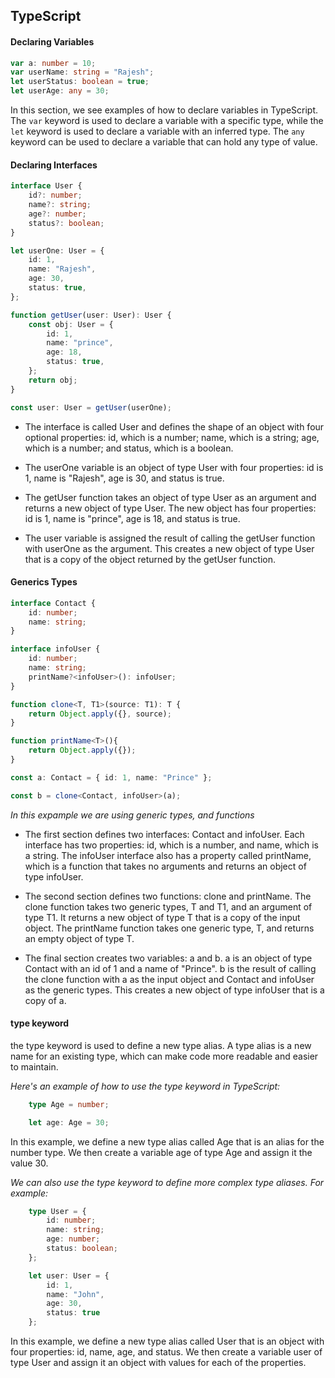 ## TypeScript

#### Declaring Variables

```typescript
var a: number = 10;
var userName: string = "Rajesh";
let userStatus: boolean = true;
let userAge: any = 30;
```

In this section, we see examples of how to declare variables in TypeScript. The `var` keyword is used to declare a variable with a specific type, while the `let` keyword is used to declare a variable with an inferred type. The `any` keyword can be used to declare a variable that can hold any type of value.

#### Declaring Interfaces

```typescript
interface User {
    id?: number;
    name?: string;
    age?: number;
    status?: boolean;
}

let userOne: User = {
    id: 1,
    name: "Rajesh",
    age: 30,
    status: true,
};

function getUser(user: User): User {
    const obj: User = {
        id: 1,
        name: "prince",
        age: 18,
        status: true,
    };
    return obj;
}

const user: User = getUser(userOne);
```
 - The interface is called User and defines the shape of an object with four optional properties: id, which is a number; name, which is a string; age, which is a number; and status, which is a boolean.

 - The userOne variable is an object of type User with four properties: id is 1, name is "Rajesh", age is 30, and status is true.

- The getUser function takes an object of type User as an argument and returns a new object of type User. The new object has four properties: id is 1, name is "prince", age is 18, and status is true.

 - The user variable is assigned the result of calling the getUser function with userOne as the argument. This creates a new object of type User that is a copy of the object returned by the getUser function.

#### Generics Types
```typescript
interface Contact {
    id: number;
    name: string;
}

interface infoUser {
    id: number;
    name: string;
    printName?<infoUser>(): infoUser;
}

function clone<T, T1>(source: T1): T {
    return Object.apply({}, source);
}

function printName<T>(){
    return Object.apply({});
}

const a: Contact = { id: 1, name: "Prince" };

const b = clone<Contact, infoUser>(a);
```
*In this expample we are using generic types, and functions*
 - The first section defines two interfaces: Contact and infoUser. Each interface has two properties: id, which is a number, and name, which is a string. The infoUser interface also has a property called printName, which is a function that takes no arguments and returns an object of type infoUser.

 - The second section defines two functions: clone and printName. The clone function takes two generic types, T and T1, and an argument of type T1. It returns a new object of type T that is a copy of the input object. The printName function takes one generic type, T, and returns an empty object of type T.

 - The final section creates two variables: a and b. a is an object of type Contact with an id of 1 and a name of "Prince". b is the result of calling the clone function with a as the input object and Contact and infoUser as the generic types. This creates a new object of type infoUser that is a copy of a.

#### type keyword
the type keyword is used to define a new type alias. A type alias is a new name for an existing type, which can make code more readable and easier to maintain.

*Here's an example of how to use the type keyword in TypeScript:*
```typescript
    type Age = number;

    let age: Age = 30;
```
In this example, we define a new type alias called Age that is an alias for the number type. We then create a variable age of type Age and assign it the value 30.

*We can also use the type keyword to define more complex type aliases. For example:*
```typescript
    type User = {
        id: number;
        name: string;
        age: number;
        status: boolean;
    };

    let user: User = {
        id: 1,
        name: "John",
        age: 30,
        status: true
    };
```
In this example, we define a new type alias called User that is an object with four properties: id, name, age, and status. We then create a variable user of type User and assign it an object with values for each of the properties.

